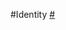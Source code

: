#Identity [#](http://odetocode.com/blogs/scott/archive/2014/01/03/asp-net-identity-with-the-entity-framework.aspx)